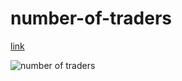 # number-of-traders

[link](https://hasindusithmin.github.io/number-of-trades/)

![number of traders](https://i.ibb.co/6JWwxhr/not.png)
